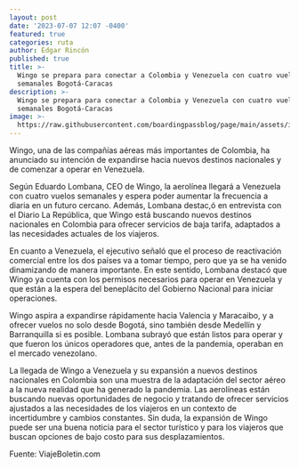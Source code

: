 ```yaml
---
layout: post
date: '2023-07-07 12:07 -0400'
featured: true
categories: ruta
author: Edgar Rincón
published: true
title: >-
  Wingo se prepara para conectar a Colombia y Venezuela con cuatro vuelos
  semanales Bogotá-Caracas
description: >-
  Wingo se prepara para conectar a Colombia y Venezuela con cuatro vuelos
  semanales Bogotá-Caracas
image: >-
  https://raw.githubusercontent.com/boardingpassblog/page/main/assets/images/wingo.png
---
```


Wingo, una de las compañías aéreas más importantes de Colombia, ha anunciado su intención de expandirse hacia nuevos destinos nacionales y de comenzar a operar en Venezuela.

Según Eduardo Lombana, CEO de Wingo, la aerolínea llegará a Venezuela con cuatro vuelos semanales y espera poder aumentar la frecuencia a diaria en un futuro cercano. Además, Lombana destac,ó en entrevista con el Diario La República, que Wingo está buscando nuevos destinos nacionales en Colombia para ofrecer servicios de baja tarifa, adaptados a las necesidades actuales de los viajeros.

En cuanto a Venezuela, el ejecutivo señaló que el proceso de reactivación comercial entre los dos países va a tomar tiempo, pero que ya se ha venido dinamizando de manera importante. En este sentido, Lombana destacó que Wingo ya cuenta con los permisos necesarios para operar en Venezuela y que están a la espera del beneplácito del Gobierno Nacional para iniciar operaciones.

Wingo aspira a expandirse rápidamente hacia Valencia y Maracaibo, y a ofrecer vuelos no solo desde Bogotá, sino también desde Medellín y Barranquilla si es posible. Lombana subrayó que están listos para operar y que fueron los únicos operadores que, antes de la pandemia, operaban en el mercado venezolano.

La llegada de Wingo a Venezuela y su expansión a nuevos destinos nacionales en Colombia son una muestra de la adaptación del sector aéreo a la nueva realidad que ha generado la pandemia. Las aerolíneas están buscando nuevas oportunidades de negocio y tratando de ofrecer servicios ajustados a las necesidades de los viajeros en un contexto de incertidumbre y cambios constantes. Sin duda, la expansión de Wingo puede ser una buena noticia para el sector turístico y para los viajeros que buscan opciones de bajo costo para sus desplazamientos.

Fuente: ViajeBoletin.com
